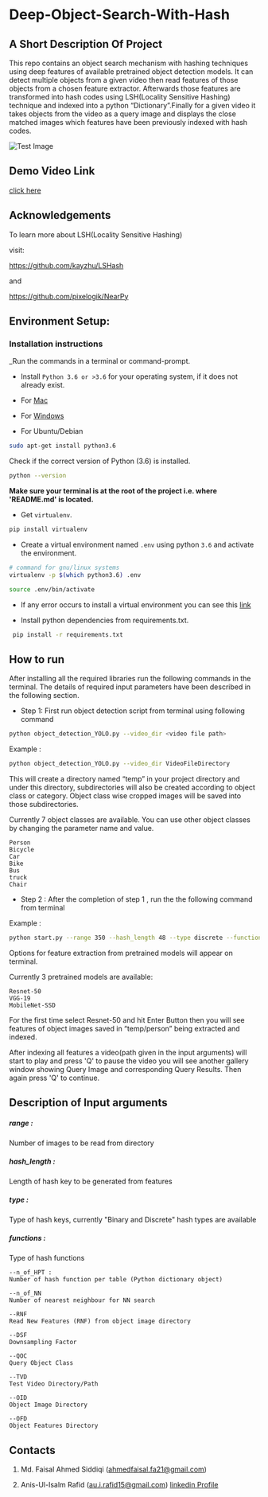 # Deep-Object-Search-With-Hash

## A Short Description Of Project

This repo contains an object search mechanism with hashing techniques using deep features of available pretrained object detection models. It can detect multiple objects from a given video then read features of those objects from a chosen feature extractor. Afterwards those features are transformed into hash codes using LSH(Locality Sensitive Hashing) technique and indexed into a python “Dictionary”.Finally for a given video it takes objects from the video as a query image and displays the close matched images which features have been previously indexed with hash codes.      

![Test Image](https://github.com/munnafaisal/Deep-Object-Search-With-Hash/blob/master/Demo_Video/Shotwell%20%20query_result.mp4%20-%203.jpg)

## Demo Video Link

[click here](https://drive.google.com/file/d/15LqCcMkJmii4LY-Nds70ZwMXON6RDLyA/view?usp=sharing)

## Acknowledgements 

To learn more about LSH(Locality Sensitive Hashing) 

visit:

https://github.com/kayzhu/LSHash 

and

https://github.com/pixelogik/NearPy


## Environment Setup:


### Installation instructions

_Run the commands in a terminal or command-prompt.

- Install `Python 3.6 or >3.6` for your operating system, if it does not already exist.

 - For [Mac](https://www.python.org/ftp/python/3.6.8/python-3.6.8-macosx10.9.pkg)

 - For [Windows](https://www.python.org/ftp/python/3.6.8/python-3.6.8-amd64.exe)

 - For Ubuntu/Debian

 ```bash
 sudo apt-get install python3.6
 ```

 Check if the correct version of Python (3.6) is installed.

 ```bash
 python --version
 ```

**Make sure your terminal is at the root of the project i.e. where 'README.md' is located.**

* Get `virtualenv`.

 ```bash
 pip install virtualenv
 ```

* Create a virtual environment named `.env` using python `3.6` and activate the environment.

 ```bash
 # command for gnu/linux systems
 virtualenv -p $(which python3.6) .env

 source .env/bin/activate
 ```
* If any error occurs to install a virtual environment you can see this [link](https://github.com/anisrfd/Python-Virtualenv-Setup/blob/master/Python_virtualenv_setup.md)

 
* Install python dependencies from requirements.txt.
 ```bash
  pip install -r requirements.txt
  ```


## How to run

After installing all the required libraries run the following commands in the terminal. The details of required input parameters have been described in the following section.



* Step 1: 
First run object detection script from terminal using following command 

```bash
python object_detection_YOLO.py --video_dir <video file path>
 ```
Example : 
```bash
python object_detection_YOLO.py --video_dir VideoFileDirectory
 ```
This will create a directory named “temp” in your project directory and under this directory, subdirectories will also be created according to object class or category.
Object class wise cropped images will be saved into those subdirectories. 
	
Currently 7 object classes are available. You can use other object classes by changing the parameter name and value.
	
    Person
    Bicycle
    Car
    Bike
    Bus
    truck 
    Chair
            

* Step 2 : 
After the completion of step 1 , run the the following command from terminal

Example :
```bash
python start.py --range 350 --hash_length 48 --type discrete --function pca --n_of_HPT 5 --n_of_NN 20  --DSF 16 --QOC person --RNF True --TVD VideoFileDirectory
 ```
Options for feature extraction from pretrained models will appear on terminal.

Currently 3 pretrained models are available:

    Resnet-50
    VGG-19
    MobileNet-SSD

For the first time select Resnet-50 and hit Enter Button then you will see features of object images saved in “temp/person” being extracted and indexed.  

After indexing all features a video(path given in the input arguments) will start to play and press 'Q' to pause the video you will see another gallery window showing Query Image and corresponding Query Results. Then again press 'Q' to continue.

## Description of Input arguments

##### range : 
Number of images to be read from directory

##### hash_length : 
Length of hash key to be generated from features
##### type :
Type of hash keys, currently "Binary and Discrete" hash types are available

##### functions :
Type of hash functions

    --n_of_HPT :
    Number of hash function per table (Python dictionary object)
    
    --n_of_NN
    Number of nearest neighbour for NN search
    
    --RNF
    Read New Features (RNF) from object image directory

	--DSF
	Downsampling Factor
	
	--QOC
	Query Object Class

	--TVD
	Test Video Directory/Path
	
	--OID
	Object Image Directory
	
	--OFD
	Object Features Directory
	

## Contacts

1. Md. Faisal Ahmed Siddiqi (ahmedfaisal.fa21@gmail.com)

2. Anis-Ul-Isalm Rafid (au.i.rafid15@gmail.com)
    [linkedin Profile](https://www.linkedin.com/in/anis-ul-islam-rafid-54s18m/)


 

